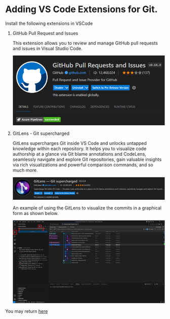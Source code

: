 # Adding VS Code Extensions for Git.

Install the following extensions in VSCode

1. GitHub Pull Request and Issues

    This extension allows you to review and manage GitHub pull requests and issues in Visual Studio Code.

    ![GitHub Pull Request and Issues](../images/github_pull_request_extension.png)

2. GitLens - Git supercharged

    GitLens supercharges Git inside VS Code and unlocks untapped knowledge within each repository. It helps you to visualize code authorship at a glance via Git blame annotations and CodeLens, seamlessly navigate and explore Git repositories, gain valuable insights via rich visualizations and powerful comparison commands, and so much more.

    ![Gitlens](../images/gitlens_extension.png)


    An example of using the GitLens to visualize the commits in a graphical form as shown below.

    ![Gitlens Example](../images/gitLens_graph.png)


   
You may return [here](../../README.md#1-setting-up-the-pre-requisites)